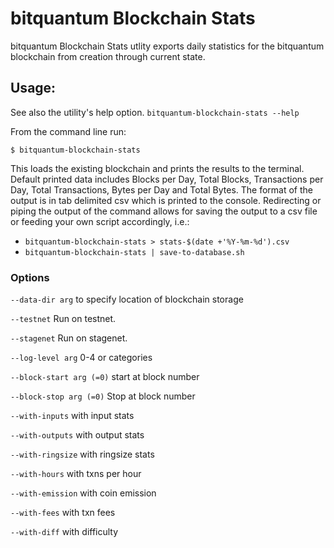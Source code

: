 # bitquantum Blockchain Stats

bitquantum Blockchain Stats utlity exports daily statistics for the bitquantum blockchain from creation through current state.

## Usage:

See also the utility's help option. `bitquantum-blockchain-stats --help`

From the command line run:

`$ bitquantum-blockchain-stats`

This loads the existing blockchain and prints the results to the terminal. Default printed data includes Blocks per Day, Total Blocks, Transactions per Day, Total Transactions, Bytes per Day and Total Bytes. The format of the output is in tab delimited csv which is printed to the console. Redirecting or piping the output of the command allows for saving the output to a csv file or feeding your own script accordingly, i.e.:

- `bitquantum-blockchain-stats > stats-$(date +'%Y-%m-%d').csv`
- `bitquantum-blockchain-stats | save-to-database.sh`

### Options
`--data-dir arg` 
to specify location of blockchain storage

`--testnet` 
Run on testnet.

`--stagenet`
Run on stagenet.

`--log-level arg`
0-4 or categories

`--block-start arg (=0)`
start at block number

`--block-stop arg (=0)`
Stop at block number

`--with-inputs`
with input stats

`--with-outputs`
with output stats

`--with-ringsize`
with ringsize stats

`--with-hours`
with txns per hour

`--with-emission`
with coin emission

`--with-fees`
with txn fees

`--with-diff`
with difficulty
